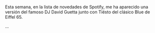 <!-- Metadata -->
<!-- Title: Positivismo en Vena -->
<!-- Tags: psicología, psicología positiva,  -->
<!-- ######## -->

Esta semana, en la lista de novedades de Spotify, me ha aparecido una versión del famoso DJ David Guetta junto con Tiësto del clásico Blue de Eiffel 65.

...